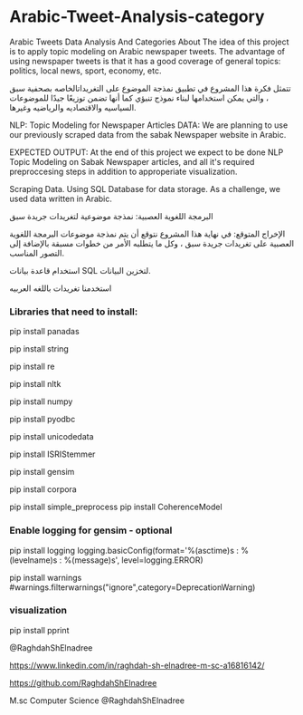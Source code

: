 # Arabic-Tweet-Analysis-category

Arabic Tweets Data Analysis And Categories
About
The idea of this project is to apply topic modeling on Arabic newspaper tweets. The advantage of using newspaper tweets is that it has a good coverage of general topics: politics, local news, sport, economy, etc.

تتمثل فكرة هذا المشروع في تطبيق نمذجة الموضوع على التغريداتالخاصه بصحفية سبق ، والتي يمكن استخدامها لبناء نموذج تنبؤي كما أنها تضمن توزيعًا جيدًا للموضوعات السياسيه والاقتصاديه والرياضيه وغيرها.

NLP: Topic Modeling for Newspaper Articles
DATA: We are planning to use our previously scraped data from the sabak Newspaper website in Arabic.

EXPECTED OUTPUT:
At the end of this project we expect to be done NLP Topic Modeling on Sabak Newspaper articles, and all it's required preproccesing steps in addition to approperiate visualization.

Scraping Data.
Using SQL Database for data storage. As a challenge, we used data written in Arabic.

البرمجة اللغوية العصبية: نمذجة موضوعية لتغريدات جريدة سبق 

الإخراج المتوقع: في نهاية هذا المشروع نتوقع أن يتم نمذجة موضوعات البرمجة اللغوية العصبية على تغريدات جريدة سبق ، وكل ما يتطلبه الأمر من خطوات مسبقة بالإضافة إلى التصور المناسب. 

استخدام قاعدة بيانات SQL لتخزين البيانات.

استخدمنا تغريدات باللغه العربيه

### Libraries that need to install:

pip install panadas

pip install string

pip install re

pip install nltk

pip install numpy

pip install pyodbc

pip install unicodedata

pip install ISRIStemmer

pip install gensim 

pip install corpora

pip install simple_preprocess
pip install CoherenceModel

### Enable logging for gensim - optional

pip install logging
logging.basicConfig(format='%(asctime)s : %(levelname)s : %(message)s', level=logging.ERROR)

pip install warnings
#warnings.filterwarnings("ignore",category=DeprecationWarning)

### visualization
pip install pprint 


@RaghdahShElnadree 

https://www.linkedin.com/in/raghdah-sh-elnadree-m-sc-a16816142/

https://github.com/RaghdahShElnadree

M.sc Computer Science
@RaghdahShElnadree
